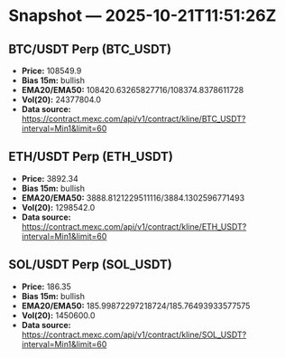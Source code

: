 # Snapshot — 2025-10-21T11:51:26Z

## BTC/USDT Perp (BTC_USDT)
- **Price:** 108549.9
- **Bias 15m:** bullish
- **EMA20/EMA50:** 108420.63265827716/108374.8378611728
- **Vol(20):** 24377804.0
- **Data source:** https://contract.mexc.com/api/v1/contract/kline/BTC_USDT?interval=Min1&limit=60

## ETH/USDT Perp (ETH_USDT)
- **Price:** 3892.34
- **Bias 15m:** bullish
- **EMA20/EMA50:** 3888.8121229511116/3884.1302596771493
- **Vol(20):** 1298542.0
- **Data source:** https://contract.mexc.com/api/v1/contract/kline/ETH_USDT?interval=Min1&limit=60

## SOL/USDT Perp (SOL_USDT)
- **Price:** 186.35
- **Bias 15m:** bullish
- **EMA20/EMA50:** 185.99872297218724/185.76493933577575
- **Vol(20):** 1450600.0
- **Data source:** https://contract.mexc.com/api/v1/contract/kline/SOL_USDT?interval=Min1&limit=60
